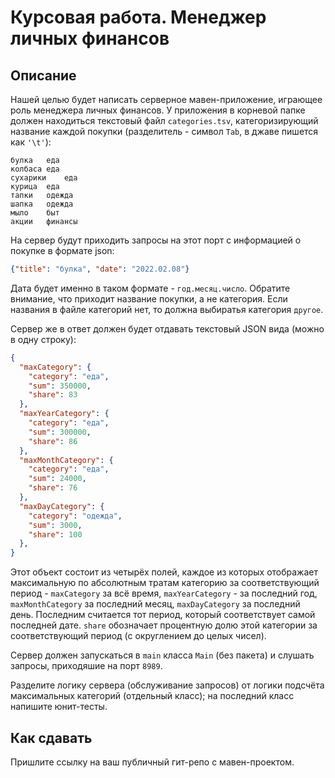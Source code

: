 # Курсовая работа. Менеджер личных финансов

## Описание
Нашей целью будет написать серверное мавен-приложение, играющее роль менеджера личных финансов. У приложения в корневой папке должен находиться текстовый файл `categories.tsv`, категоризирующий название каждой покупки (разделитель - символ `Tab`, в джаве пишется как `'\t'`):
```tsv
булка	еда
колбаса	еда
сухарики	еда
курица	еда
тапки	одежда
шапка	одежда
мыло	быт
акции	финансы
```

На сервер будут приходить запросы на этот порт с информацией о покупке в формате json:
```json
{"title": "булка", "date": "2022.02.08"}
```

Дата будет именно в таком формате - `год.месяц.число`. Обратите внимание, что приходит название покупки, а не категория. Если названия в файле категорий нет, то должна выбиратья категория `другое`.

Сервер же в ответ должен будет отдавать текстовый JSON вида (можно в одну строку):
```json
{
  "maxCategory": {
    "category": "еда",
    "sum": 350000,
    "share": 83
  },
  "maxYearCategory": {
    "category": "еда",
    "sum": 300000,
    "share": 86
  },
  "maxMonthCategory": {
    "category": "еда",
    "sum": 24000,
    "share": 76
  },
  "maxDayCategory": {
    "category": "одежда",
    "sum": 3000,
    "share": 100
  },
}
```

Этот объект состоит из четырёх полей, каждое из которых отображает максимальную по абсолютным тратам категорию за соответствующий период - `maxCategory` за всё время, `maxYearCategory` - за последний год, `maxMonthCategory` за последний месяц, `maxDayCategory` за последний день. Последним считается тот период, который соответствует самой последней дате. `share` обозначает процентную долю этой категории за соответствующий период (с округлением до целых чисел).

Сервер должен запускаться в `main` класса `Main` (без пакета) и слушать запросы, приходяшие на порт `8989`.

Разделите логику сервера (обслуживание запросов) от логики подсчёта максимальных категорий (отдельный класс); на последний класс напишите юнит-тесты.

## Как сдавать
Пришлите ссылку на ваш публичный гит-репо с мавен-проектом.
